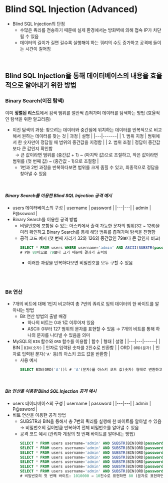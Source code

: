 # Blind SQL Injection (Advanced)

* Blind SQL Injection의 단점
    - 수많은 쿼리를 전송하기 때문에 실제 환경에서는 방화벽에 의해 접속 IP가 차단될 수 있음
    - 데이터의 길이가 길면 길수록 실행해야 하는 쿼리의 수도 증가하고 공격에 들이는 시간이 길어짐

<br/>

## Blind SQL Injection을 통해 데이터베이스의 내용을 효율적으로 알아내기 위한 방법
### Binary Search(이진 탐색)
이미 **정렬된 리스트**에서 검색 범위를 절반씩 좁혀가며 데이터를 탐색하는 방법 (효율적인 탐색을 위한 알고리즘)
* 이진 탐색의 과정: 찾으려는 데이터와 중간점에 위치하는 데이터를 반복적으로 비교해서 원하는 데이터를 찾는 것
    | 과정 | 설명 |
    |---|-------|
    | 1. 범위 지정 | 범위에서 한 숫자만이 정답일 때 범위의 중간값을 지정함 |
    | 2. 범위 조절 | 정답이 중간값보다 큰 값인지 확인함 <br/> &nbsp; → 큰 값이라면 범위를 (중간값 + 1) ~ (마지막 값)으로 조절하고, 작은 값이라면 범위를 (첫 번째 값) ~ (중간값 - 1)으로 조절함 |
    - 1번과 2번 과정을 반복하다보면 범위를 크게 좁힐 수 있고, 최종적으로 정답을 찾아낼 수 있음

<br/>

#### *Binary Search를 이용한 Blind SQL Injection 공격 예시*
* users 데이터베이스의 구성
    | username | password |
    |---|---|
    | admin | P@ssword |
* Binary Search를 이용한 공격 방법
    - 비밀번호에 포함될 수 있는 아스키에서 출력 가능한 문자의 범위(32 ~ 126)을 미리 확인하고 Binary Search를 통해 해당 범위를 좁혀가며 탐색을 진행함
    - 공격 코드 예시 (첫 번째 자리가 32와 126의 중간값인 79보다 큰 값인지 비교)
        ```sql
        SELECT * FROM users WHERE username='admin' AND ASCII(SUBSTR(password, 1, 1)) > 79;
        # P는 80이므로 79보다 크기 때문에 결과가 출력됨
        ```
        + 이러한 과정을 반복하다보면 비밀번호를 모두 구할 수 있음

<br/><br/>

### Bit 연산
* 7개의 비트에 대해 1인지 비교하여 총 7번의 쿼리로 임의 데이터의 한 바이트를 알아내는 방법
    - Bit 연산 방법의 출발 배경
        + 하나의 비트는 0과 1로 이루어져 있음
        + ASCII: 0부터 127 범위의 문자를 표현할 수 있음 → 7개의 비트를 통해 하나의 문자를 나타낼 수 있음을 의미
* MySQL의 ```BIN``` 함수와 ```ORD``` 함수를 이용함
    | 함수 | 형태 | 설명 |
    |---|---|------|
    | BIN | ```BIN(숫자)``` | 인자로 입력된 숫자를 2진수로 반환함 |
    | ORD | ```ORD(문자)``` | 인자로 입력된 문자(```'A'``` 등)의 아스키 코드 값을 반환함 |
    - 사용 예시
        ```sql
        SELECT BIN(ORD('A'))l # 'A'(문자)를 아스키 코드 값(숫자) 형태로 변환하고, 이를 다시 비트의 형태로 변환함
        ```
        
<br/>

#### *Bit 연산을 이용한 Blind SQL Injection 공격 예시*
* users 데이터베이스의 구성
    | username | password |
    |---|---|
    | admin | P@ssword |
* 비트 연산을 이용한 공격 방법
    - SUBSTR과 BIN을 통해서 총 7번의 쿼리를 실행해 한 바이트를 알아낼 수 있음 → 비밀번호의 길이만큼 반복하여 전체 비밀번호를 알아낼 수 있음
    - 공격 코드 예시 (관리자 계정의 첫 번째 바이트를 알아내는 방법)
        ```SQL
        SELECT * FROM users username='admin' AND SUBSTR(BIN(ORD(password)), 1, 1)=1; # 결과가 출력됨 (첫번째 자리 1)
        SELECT * FROM users username='admin' AND SUBSTR(BIN(ORD(password)), 2, 1)=1; # 결과가 출력되지 않음 (두번째 자리 0)
        SELECT * FROM users username='admin' AND SUBSTR(BIN(ORD(password)), 3, 1)=1; # 결과가 출력됨 (세번째 자리 1)
        SELECT * FROM users username='admin' AND SUBSTR(BIN(ORD(password)), 4, 1)=1; # 결과가 출력되지 않음 (네번째 자리 0)
        SELECT * FROM users username='admin' AND SUBSTR(BIN(ORD(password)), 5, 1)=1; # 결과가 출력되지 않음 (다섯번째 자리 0)
        SELECT * FROM users username='admin' AND SUBSTR(BIN(ORD(password)), 6, 1)=1; # 결과가 출력되지 않음 (여섯번째 자리 0)
        SELECT * FROM users username='admin' AND SUBSTR(BIN(ORD(password)), 7, 1)=1; # 결과가 출력되지 않음 (일곱번째 자리 0)
        # 비밀번호의 첫 번째 바이트: 1010000 → 10진수로 표현하면 80 (문자로 표현하면 'P')
        ```
